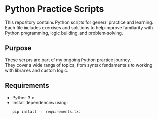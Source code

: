 # Python Practice Scripts

This repository contains Python scripts for general practice and learning.  
Each file includes exercises and solutions to help improve familiarity with Python programming, logic building, and problem-solving.


## Purpose

These scripts are part of my ongoing Python practice journey.  
They cover a wide range of topics, from syntax fundamentals to working with libraries and custom logic.

## Requirements

- Python 3.x  
- Install dependencies using:  
  ```bash
  pip install -r requirements.txt
